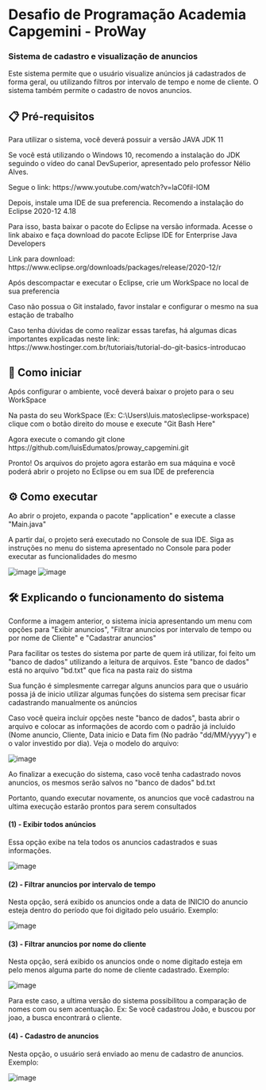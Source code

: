 <h1>Desafio de Programação Academia Capgemini - ProWay</h1>
<h3>Sistema de cadastro e visualização de anuncios</h3> 

<p>Este sistema permite que o usuário visualize anúncios já cadastrados de forma geral, ou utilizando filtros por intervalo de tempo e nome de cliente. O sistema também permite o cadastro de novos anuncios.</p>

<h2>📋 Pré-requisitos</h2>

<p>Para utilizar o sistema, você deverá possuir a versão JAVA JDK 11</p>
<p>Se você está utilizando o Windows 10, recomendo a instalação do JDK seguindo o vídeo do canal DevSuperior, apresentado pelo professor Nélio Alves.</p>

<p>Segue o link:  https://www.youtube.com/watch?v=laC0fiI-IOM </p>

<p>Depois, instale uma IDE de sua preferencia. Recomendo a instalação do Eclipse 2020-12 4.18</p>
<p>Para isso, basta baixar o pacote do Eclipse na versão informada. Acesse o link abaixo e faça download do pacote Eclipse IDE for Enterprise Java Developers</p>
<p>Link para download: https://www.eclipse.org/downloads/packages/release/2020-12/r </p>

<p>Após descompactar e executar o Eclipse, crie um WorkSpace no local de sua preferencia</p>

<p>Caso não possua o Git instalado, favor instalar e configurar o mesmo na sua estação de trabalho</p>
<p>Caso tenha dúvidas de como realizar essas tarefas, há algumas dicas importantes explicadas neste link: https://www.hostinger.com.br/tutoriais/tutorial-do-git-basics-introducao</p>

<h2>🚀 Como iniciar</h2>

<p>Após configurar o ambiente, você deverá baixar o projeto para o seu WorkSpace</p>
<p>Na pasta do seu WorkSpace (Ex: C:\Users\luis.matos\eclipse-workspace) clique com o botão direito do mouse e execute "Git Bash Here" </p>
<p>Agora execute o comando git clone https://github.com/luisEdumatos/proway_capgemini.git</p>

<p>Pronto! Os arquivos do projeto agora estarão em sua máquina e você poderá abrir o projeto no Eclipse ou em sua IDE de preferencia</p>

<h2>⚙️ Como executar</h2>

<p>Ao abrir o projeto, expanda o pacote "application" e execute a classe "Main.java"</p>

<p>A partir daí, o projeto será executado no Console de sua IDE. Siga as instruções no menu do sistema apresentado no Console para poder executar as funcionalidades do mesmo</p>

![image](https://user-images.githubusercontent.com/32941370/118370645-04be8180-b57f-11eb-9d2e-06a67ad7c940.png)
![image](https://user-images.githubusercontent.com/32941370/118370662-20c22300-b57f-11eb-88c1-e4cea3b1a634.png)

<h2>🛠️ Explicando o funcionamento do sistema</h2>

<p>Conforme a imagem anterior, o sistema inicia apresentando um menu com opções para "Exibir anuncios", "Filtrar anuncios por intervalo de tempo ou por nome de Cliente" e "Cadastrar anuncios"</p>

<p>Para facilitar os testes do sistema por parte de quem irá utilizar, foi feito um "banco de dados" utilizando a leitura de arquivos. Este "banco de dados" está no arquivo "bd.txt" que fica na pasta raiz do sistma</p>
<p>Sua função é simplesmente carregar alguns anuncios para que o usuário possa já de inicio utilizar algumas funções do sistema sem precisar ficar cadastrando manualmente os anúncios</p>
<p>Caso você queira incluir opções neste "banco de dados", basta abrir o arquivo e colocar as informações de acordo com o padrão já incluido (Nome anuncio, Cliente, Data inicio e Data fim (No padrão "dd/MM/yyyy") e o valor investido por dia). Veja o modelo do arquivo: </p>

![image](https://user-images.githubusercontent.com/32941370/118370932-6a5f3d80-b580-11eb-96ba-83546e437f03.png)

<p>Ao finalizar a execução do sistema, caso você tenha cadastrado novos anuncios, os mesmos serão salvos no "banco de dados" bd.txt </p>
<p>Portanto, quando executar novamente, os anuncios que você cadastrou na ultima execução estarão prontos para serem consultados</p>

<h4>(1) - Exibir todos anúncios</h4>
<p>Essa opção exibe na tela todos os anuncios cadastrados e suas informações. </p>

![image](https://user-images.githubusercontent.com/32941370/118372279-3fc4b300-b587-11eb-9357-7de317507157.png)

<h4>(2) - Filtrar anuncios por intervalo de tempo</h4>
<p>Nesta opção, será exibido os anuncios onde a data de INICIO do anuncio esteja dentro do período que foi digitado pelo usuário. Exemplo:</p>

![image](https://user-images.githubusercontent.com/32941370/118372633-173db880-b589-11eb-9f6b-019e208e9c4f.png)

<h4>(3) - Filtrar anuncios por nome do cliente</h4>
<p>Nesta opção, será exibido os anuncios onde o nome digitado esteja em pelo menos alguma parte do nome de cliente cadastrado. Exemplo: </p>

![image](https://user-images.githubusercontent.com/32941370/118372507-50c1f400-b588-11eb-82fb-abef301931e1.png)

Para este caso, a ultima versão do sistema possibilitou a comparação de nomes com ou sem acentuação. Ex: Se você cadastrou João, e buscou por joao, a busca encontrará o cliente. 

<h4>(4) - Cadastro de anuncios</h4>
<p>Nesta opção, o usuário será enviado ao menu de cadastro de anuncios. Exemplo: </p>

![image](https://user-images.githubusercontent.com/32941370/118372555-aa2a2300-b588-11eb-93c3-dd3a7c45d9fc.png)



